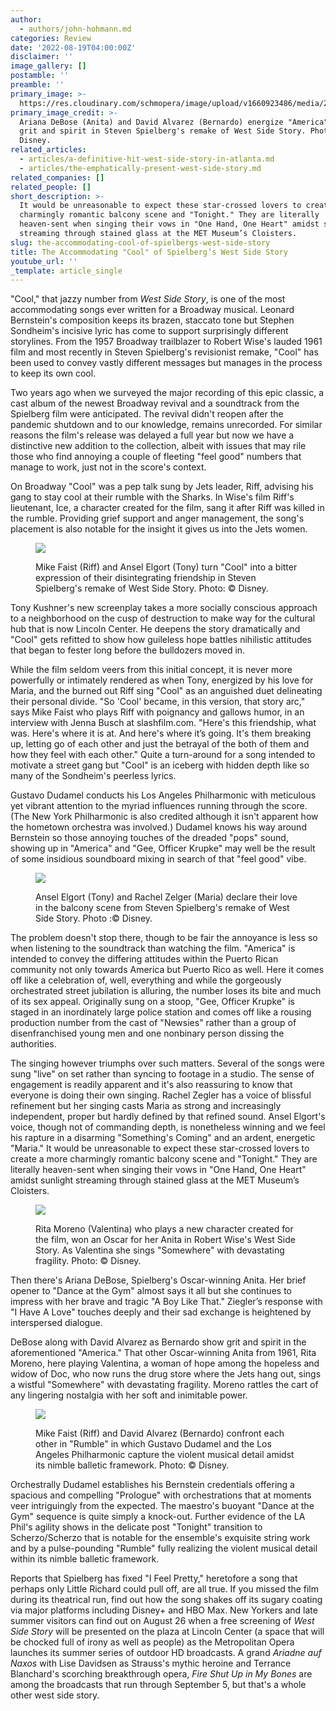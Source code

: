 ```yaml
---
author:
  - authors/john-hohmann.md
categories: Review
date: '2022-08-19T04:00:00Z'
disclaimer: ''
image_gallery: []
postamble: ''
preamble: ''
primary_image: >-
  https://res.cloudinary.com/schmopera/image/upload/v1660923486/media/2022/08/sqWWA_naivyt.jpg
primary_image_credit: >-
  Ariana DeBose (Anita) and David Alvarez (Bernardo) energize "America" with
  grit and spirit in Steven Spielberg's remake of West Side Story. Photo: ©
  Disney.
related_articles:
  - articles/a-definitive-hit-west-side-story-in-atlanta.md
  - articles/the-emphatically-present-west-side-story.md
related_companies: []
related_people: []
short_description: >-
  It would be unreasonable to expect these star-crossed lovers to create a more
  charmingly romantic balcony scene and "Tonight." They are literally
  heaven-sent when singing their vows in "One Hand, One Heart" amidst sunlight
  streaming through stained glass at the MET Museum’s Cloisters.
slug: the-accommodating-cool-of-spielbergs-west-side-story
title: The Accommodating "Cool" of Spielberg’s West Side Story
youtube_url: ''
_template: article_single
---
```


"Cool," that jazzy number from _West Side Story_, is one of the most accommodating songs ever written for a Broadway musical. Leonard Bernstein's composition keeps its brazen, staccato tone but Stephen Sondheim's incisive lyric has come to support surprisingly different storylines. From the 1957 Broadway trailblazer to Robert Wise's lauded 1961 film and most recently in Steven Spielberg's revisionist remake, "Cool" has been used to convey vastly different messages but manages in the process to keep its own cool.

Two years ago when we surveyed the major recording of this epic classic, a cast album of the newest Broadway revival and a soundtrack from the Spielberg film were anticipated. The revival didn't reopen after the pandemic shutdown and to our knowledge, remains unrecorded. For similar reasons the film's release was delayed a full year but now we have a distinctive new addition to the collection, albeit with issues that may rile those who find annoying a couple of fleeting "feel good" numbers that manage to work, just not in the score's context.

On Broadway "Cool" was a pep talk sung by Jets leader, Riff, advising his gang to stay cool at their rumble with the Sharks. In Wise's film Riff's lieutenant, Ice, a character created for the film, sang it after Riff was killed in the rumble. Providing grief support and anger management, the song's placement is also notable for the insight it gives us into the Jets women.

<figure data-type="image">

![](https://res.cloudinary.com/schmopera/image/upload/v1660923594/media/2022/08/WSS_RiffTony_aqyiux.jpg)

<figcaption>Mike Faist (Riff) and Ansel Elgort (Tony) turn "Cool" into a bitter expression of their disintegrating friendship in Steven Spielberg's remake of West Side Story.  Photo: © Disney.</figcaption>  
</figure>

Tony Kushner's new screenplay takes a more socially conscious approach to a neighborhood on the cusp of destruction to make way for the cultural hub that is now Lincoln Center. He deepens the story dramatically and "Cool" gets refitted to show how guileless hope battles nihilistic attitudes that began to fester long before the bulldozers moved in.

While the film seldom veers from this initial concept, it is never more powerfully or intimately rendered as when Tony, energized by his love for Maria, and the burned out Riff sing "Cool" as an anguished duet delineating their personal divide. "So 'Cool' became, in this version, that story arc," says Mike Faist who plays Riff with poignancy and gallows humor, in an interview with Jenna Busch at slashfilm.com. "Here's this friendship, what was. Here's where it is at. And here's where it’s going. It's them breaking up, letting go of each other and just the betrayal of the both of them and how they feel with each other." Quite a turn-around for a song intended to motivate a street gang but "Cool" is an iceberg with hidden depth like so many of the Sondheim's peerless lyrics.

Gustavo Dudamel conducts his Los Angeles Philharmonic with meticulous yet vibrant attention to the myriad influences running through the score. (The New York Philharmonic is also credited although it isn't apparent how the hometown orchestra was involved.) Dudamel knows his way around Bernstein so those annoying touches of the dreaded "pops" sound, showing up in "America" and "Gee, Officer Krupke" may well be the result of some insidious soundboard mixing in search of that "feel good" vibe.

<figure data-type="image">

![](https://res.cloudinary.com/schmopera/image/upload/v1660923632/media/2022/08/WSS_MariaTony_mufjfl.jpg)

<figcaption>Ansel Elgort (Tony) and Rachel Zelger (Maria) declare their love in the balcony scene from Steven Spielberg's remake of West Side Story. Photo :© Disney.</figcaption>  
</figure>

The problem doesn't stop there, though to be fair the annoyance is less so when listening to the soundtrack than watching the film. "America" is intended to convey the differing attitudes within the Puerto Rican community not only towards America but Puerto Rico as well. Here it comes off like a celebration of, well, everything and while the gorgeously orchestrated street jubilation is alluring, the number loses its bite and much of its sex appeal. Originally sung on a stoop, "Gee, Officer Krupke" is staged in an inordinately large police station and comes off like a rousing production number from the cast of "Newsies" rather than a group of disenfranchised young men and one nonbinary person dissing the authorities.

The singing however triumphs over such matters. Several of the songs were sung "live" on set rather than syncing to footage in a studio. The sense of engagement is readily apparent and it's also reassuring to know that everyone is doing their own singing. Rachel Zegler has a voice of blissful refinement but her singing casts Maria as strong and increasingly independent, proper but hardly defined by that refined sound. Ansel Elgort's voice, though not of commanding depth, is nonetheless winning and we feel his rapture in a disarming "Something's Coming" and an ardent, energetic "Maria." It would be unreasonable to expect these star-crossed lovers to create a more charmingly romantic balcony scene and "Tonight." They are literally heaven-sent when singing their vows in "One Hand, One Heart" amidst sunlight streaming through stained glass at the MET Museum’s Cloisters.

<figure data-type="image">

![](https://res.cloudinary.com/schmopera/image/upload/v1660923684/media/2022/08/WSS-rita-moreno_sqzuub.jpg)

<figcaption>Rita Moreno (Valentina) who plays a new character created for the film, won an Oscar for her Anita in Robert Wise's West Side Story. As Valentina she sings "Somewhere" with devastating fragility. Photo: © Disney.</figcaption>  
</figure>

Then there's Ariana DeBose, Spielberg's Oscar-winning Anita. Her brief opener to "Dance at the Gym" almost says it all but she continues to impress with her brave and tragic "A Boy Like That." Ziegler’s response with "I Have A Love" touches deeply and their sad exchange is heightened by interspersed dialogue.

DeBose along with David Alvarez as Bernardo show grit and spirit in the aforementioned "America." That other Oscar-winning Anita from 1961, Rita Moreno, here playing Valentina, a woman of hope among the hopeless and widow of Doc, who now runs the drug store where the Jets hang out, sings a wistful "Somewhere" with devastating fragility. Moreno rattles the cart of any lingering nostalgia with her soft and inimitable power.

<figure data-type="image">

![](https://res.cloudinary.com/schmopera/image/upload/v1660923716/media/2022/08/WSS-mike-faist-david-alvarez_tqtsaj.jpg)

<figcaption>Mike Faist (Riff) and David Alvarez (Bernardo) confront each other in "Rumble" in which Gustavo Dudamel and the Los Angeles Philharmonic capture the violent musical detail amidst its nimble balletic framework. Photo: © Disney.</figcaption>  
</figure>

Orchestrally Dudamel establishes his Bernstein credentials offering a spacious and compelling "Prologue" with orchestrations that at moments veer intriguingly from the expected. The maestro's buoyant "Dance at the Gym" sequence is quite simply a knock-out. Further evidence of the LA Phil's agility shows in the delicate post "Tonight" transition to Scherzo/Scherzo that is notable for the ensemble's exquisite string work and by a pulse-pounding "Rumble" fully realizing the violent musical detail within its nimble balletic framework.

Reports that Spielberg has fixed "I Feel Pretty," heretofore a song that perhaps only Little Richard could pull off, are all true. If you missed the film during its theatrical run, find out how the song shakes off its sugary coating via major platforms including Disney+ and HBO Max. New Yorkers and late summer visitors can find out on August 26 when a free screening of _West Side Story_ will be presented on the plaza at Lincoln Center (a space that will be chocked full of irony as well as people) as the Metropolitan Opera launches its summer series of outdoor HD broadcasts. A grand _Ariadne auf Naxos_ with Lise Davidsen as Strauss's mythic heroine and Terrance Blanchard's scorching breakthrough opera, _Fire Shut Up in My Bones_ are among the broadcasts that run through September 5, but that's a whole other west side story.
